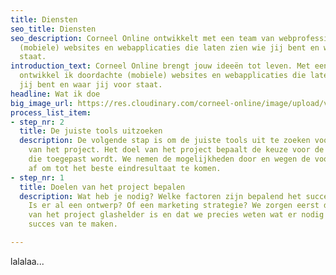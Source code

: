 ```yaml
---
title: Diensten
seo_title: Diensten
seo_description: Corneel Online ontwikkelt met een team van webprofessionals doordachte
  (mobiele) websites en webapplicaties die laten zien wie jij bent en waar jij voor
  staat.
introduction_text: Corneel Online brengt jouw ideeën tot leven. Met een team van webprofessionals
  ontwikkel ik doordachte (mobiele) websites en webapplicaties die laten zien wie
  jij bent en waar jij voor staat.
headline: Wat ik doe
big_image_url: https://res.cloudinary.com/corneel-online/image/upload/v1602597715/corneel/control-room-02_lgjso2.jpg
process_list_item:
- step_nr: 2
  title: De juiste tools uitzoeken
  description: De volgende stap is om de juiste tools uit te zoeken voor de uitvoering
    van het project. Het doel van het project bepaalt de keuze voor de technologie
    die toegepast wordt. We nemen de mogelijkheden door en wegen de voor- en nadelen
    af om tot het beste eindresultaat te komen.
- step_nr: 1
  title: Doelen van het project bepalen
  description: Wat heb je nodig? Welke factoren zijn bepalend het succes van het project?
    Is er al een ontwerp? Of een marketing strategie? We zorgen eerst dat het doel
    van het project glashelder is en dat we precies weten wat er nodig is om er een
    succes van te maken.

---
```

lalalaa...